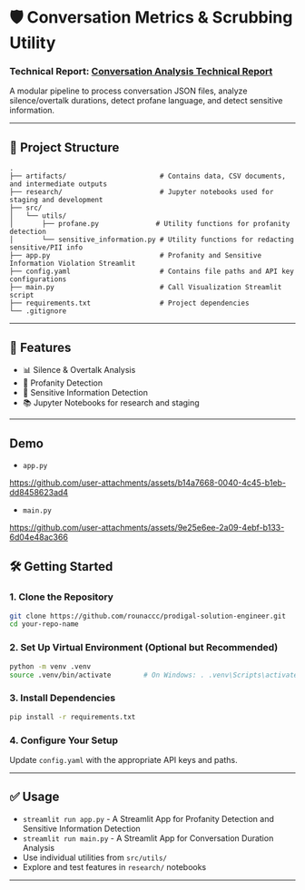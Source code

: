 # 🛡️ Conversation Metrics & Scrubbing Utility

### Technical Report: [Conversation Analysis Technical Report](https://github.com/user-attachments/files/20151092/Conversation.Analysis.Technical.Report.docx)

A modular pipeline to process conversation JSON files, analyze silence/overtalk durations, detect profane language, and detect sensitive information.

---

## 📁 Project Structure

```
.
├── artifacts/                       # Contains data, CSV documents, and intermediate outputs
├── research/                        # Jupyter notebooks used for staging and development
├── src/
│   └── utils/
│       ├── profane.py              # Utility functions for profanity detection
│       └── sensitive_information.py # Utility functions for redacting sensitive/PII info
├── app.py                           # Profanity and Sensitive Information Violation Streamlit
├── config.yaml                      # Contains file paths and API key configurations
├── main.py                          # Call Visualization Streamlit script
├── requirements.txt                 # Project dependencies
└── .gitignore
```

---

## 🚀 Features

- 📊 Silence & Overtalk Analysis
- 🤬 Profanity Detection
- 🔐 Sensitive Information Detection
- 📚 Jupyter Notebooks for research and staging

---

## Demo
- `app.py`

https://github.com/user-attachments/assets/b14a7668-0040-4c45-b1eb-dd8458623ad4

- `main.py`


https://github.com/user-attachments/assets/9e25e6ee-2a09-4ebf-b133-6d04e48ac366


## 🛠️ Getting Started

### 1. Clone the Repository

```bash
git clone https://github.com/rounaccc/prodigal-solution-engineer.git
cd your-repo-name
```

### 2. Set Up Virtual Environment (Optional but Recommended)

```bash
python -m venv .venv
source .venv/bin/activate        # On Windows: . .venv\Scripts\activate
```

### 3. Install Dependencies

```bash
pip install -r requirements.txt
```

### 4. Configure Your Setup

Update `config.yaml` with the appropriate API keys and paths.

---

## ✅ Usage

- `streamlit run app.py` - A Streamlit App for Profanity Detection and Sensitive Information Detection 
- `streamlit run main.py` - A Streamlit App for Conversation Duration Analysis
- Use individual utilities from `src/utils/`
- Explore and test features in `research/` notebooks

---


